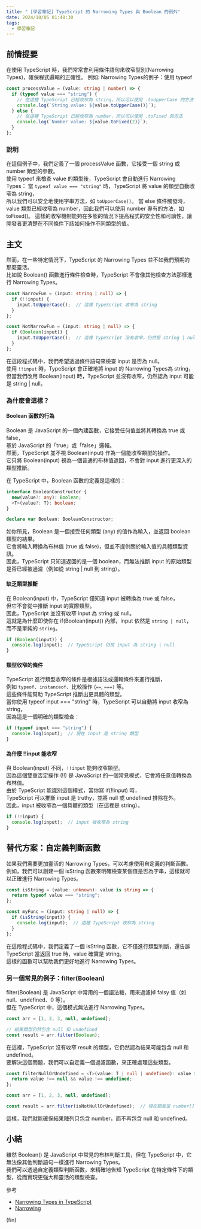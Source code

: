 ```yaml
---
title: " [學習筆記] TypeScript 的 Narrowing Types 與 Boolean 的例外"
date: 2024/10/05 01:48:30
tags:
  - 學習筆記
---
```



## 前情提要

在使用 TypeScript 時，我們常常會利用條件語句來收窄型別(Narrowing Types)，確保程式邏輯的正確性。
例如:
Narrowing Types的例子：使用 typeof

```typescript
const processValue = (value: string | number) => {
  if (typeof value === "string") {
    // 在這裡 TypeScript 已經收窄為 string，所以可以使用 .toUpperCase 的方法
    console.log(`String value: ${value.toUpperCase()}`);
  } else {
    // 在這裡 TypeScript 已經收窄為 number，所以可以使用 .toFixed 的方法
    console.log(`Number value: ${value.toFixed(2)}`);
  }
};
```

### 說明

在這個例子中，我們定義了一個 processValue 函數，它接受一個 string 或 number 類型的參數。  
使用 typeof 來檢查 value 的類型後，TypeScript 會自動進行 Narrowing Types：
當 `typeof value === "string"` 時，TypeScript 將 value 的類型自動收窄為 string，  
所以我們可以安全地使用字串方法，如 `toUpperCase()`。
當 else 條件觸發時，value 類型已經收窄為 number，因此我們可以使用 number 專有的方法，如 toFixed()。
這樣的收窄機制能夠在多態的情況下提高程式的安全性和可讀性，讓開發者更清楚在不同條件下該如何操作不同類型的值。

## 主文

然而，在一些特定情況下，TypeScript 的 Narrowing Types 並不如我們預期的那麼靈活。  
比如說 Boolean() 函數進行條件檢查時，TypeScript 不會像其他檢查方法那樣進行 Narrowing Types。

```typescript
const NarrowFun = (input: string | null) => {
  if (!!input) {
    input.toUpperCase();  // 這裡 TypeScript 收窄為 string
  }
};

const NotNarrowFun = (input: string | null) => {
  if (Boolean(input)) {
    input.toUpperCase();  // 這裡 TypeScript 沒有收窄，仍然是 string | null
  }
};
```

在這段程式碼中，我們希望透過條件語句來檢查 input 是否為 null。  
使用 `!!input` 時，TypeScript 會正確地將 input 的 Narrowing Types為 string，  
但當我們改用 Boolean(input) 時，TypeScript 並沒有收窄，仍然認為 input 可能是 string | null。  

### 為什麼會這樣？  

#### Boolean 函數的行為

Boolean 是 JavaScript 的一個內建函數，它接受任何值並將其轉換為 true 或 false，  
基於 JavaScript 的「true」或「false」邏輯。  
然而，TypeScript 並不視 Boolean(input) 作為一個能收窄類型的操作。  
它只將 Boolean(input) 視為一個普通的布林值返回，不會對 input 進行更深入的類型推斷。  

在 TypeScript 中，Boolean 函數的定義是這樣的：

```typescript
interface BooleanConstructor {
  new(value?: any): Boolean;
  <T>(value?: T): boolean;
}

declare var Boolean: BooleanConstructor;
```

如你所見，Boolean 是一個接受任何類型 (any) 的值作為輸入，並返回 boolean 類型的結果。  
它會將輸入轉換為布林值 (true 或 false)，但並不提供關於輸入值的具體類型資訊。  
因此，TypeScript 只知道返回的是一個 boolean，而無法推斷 input 的原始類型是否已經被過濾（例如從 string | null 到 string）。  

#### 缺乏類型推斷

在 Boolean(input) 中，TypeScript 僅知道 input 被轉換為 true 或 false，  
但它不會從中推斷 input 的實際類型。  
因此，TypeScript 並沒有收窄 input 為 string 或 null。  
這就是為什麼即使你在 if(Boolean(input)) 內部，input 依然是 `string | null`，而不是單純的 `string`。

```typescript
if (Boolean(input)) {
  console.log(input);  // TypeScript 仍視 input 為 string | null
}
```

#### 類型收窄的條件

TypeScript 進行類型收窄的條件是根據語法或邏輯條件來進行推斷，  
例如 `typeof`、`instanceof`、比較操作 (`==`, `===)` 等。  
這些條件能幫助 TypeScript 推斷出更具體的類型。  
當你使用 typeof input === "string" 時，TypeScript 可以自動將 input 收窄為 string，  
因為這是一個明確的類型檢查：

```typescript
if (typeof input === "string") {
  console.log(input);  // 現在 input 是 string 類型
}
```

#### 為什麼 !!input 能收窄

與 Boolean(input) 不同，`!!input` 能夠收窄類型。  
因為這個雙重否定操作 (!!) 是 JavaScript 的一個常見模式，它會將任意值轉換為布林值。  
由於 TypeScript 能識別這個模式，當你寫 if(!!input) 時，  
TypeScript 可以推斷 input 是 truthy，並將 null 或 undefined 排除在外。  
因此，input 被收窄為一個具體的類型（在這裡是 string）。  

```typescript
if (!!input) {
  console.log(input);  // input 被收窄為 string
}
```

## 替代方案：自定義判斷函數

如果我們需要更加靈活的 Narrowing Types，可以考慮使用自定義的判斷函數。  
例如，我們可以創建一個 isString 函數來明確檢查某個值是否為字串，這樣就可以正確進行 Narrowing Types。

```typescript
const isString = (value: unknown): value is string => {
  return typeof value === "string";
};

const myFunc = (input: string | null) => {
  if (isString(input)) {
    console.log(input);  // 這裡 TypeScript 收窄為 string
  }
};
```

在這段程式碼中，我們定義了一個 isString 函數，它不僅進行類型判斷，還告訴 TypeScript 當返回 true 時，value 確實是 string。  
這樣的函數可以幫助我們更好地進行 Narrowing Types。  

### 另一個常見的例子：filter(Boolean)

filter(Boolean) 是 JavaScript 中常用的一個語法糖，用來過濾掉 falsy 值（如 null、undefined、0 等）。  
但在 TypeScript 中，這個模式無法進行 Narrowing Types。

```typescript
const arr = [1, 2, 3, null, undefined];

// 結果類型仍然包含 null 和 undefined
const result = arr.filter(Boolean);
```

在這裡，TypeScript 沒有收窄 result 的類型，它仍然認為結果可能包含 null 和 undefined。  
要解決這個問題，我們可以自定義一個過濾函數，來正確處理這些類型。

```typescript
const filterNullOrUndefined = <T>(value: T | null | undefined): value is T => {
  return value !== null && value !== undefined;
};

const arr = [1, 2, 3, null, undefined];

const result = arr.filter(isNotNullOrUndefined);  // 現在類型是 number[]
```

這樣，我們就能確保結果陣列只包含 number，而不再包含 null 和 undefined。

## 小結

雖然 Boolean() 是 JavaScript 中常見的布林判斷工具，但在 TypeScript 中，它無法像其他判斷語句一樣進行 Narrowing Types。  
我們可以透過自定義類型判斷函數，來精確地告知 TypeScript 在特定條件下的類型，從而實現更強大和靈活的類型檢查。

參考

- [Narrowing Types in TypeScript](https://commerce.nearform.com/blog/2022/narrowing-types)
- [Narrowing](https://www.typescriptlang.org/docs/handbook/2/narrowing.html)

(fin)
